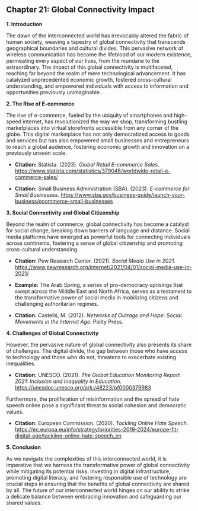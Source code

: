 ## Chapter 21: Global Connectivity Impact

**1. Introduction**

The dawn of the interconnected world has irrevocably altered the fabric of human society, weaving a tapestry of global connectivity that transcends geographical boundaries and cultural divides. This pervasive network of wireless communication has become the lifeblood of our modern existence, permeating every aspect of our lives, from the mundane to the extraordinary. The impact of this global connectivity is multifaceted, reaching far beyond the realm of mere technological advancement. It has catalyzed unprecedented economic growth, fostered cross-cultural understanding, and empowered individuals with access to information and opportunities previously unimaginable.

**2. The Rise of E-commerce**

The rise of e-commerce, fueled by the ubiquity of smartphones and high-speed internet, has revolutionized the way we shop, transforming bustling marketplaces into virtual storefronts accessible from any corner of the globe. This digital marketplace has not only democratized access to goods and services but has also empowered small businesses and entrepreneurs to reach a global audience, fostering economic growth and innovation on a previously unseen scale.

* **Citation:** Statista. (2023). *Global Retail E-commerce Sales*. https://www.statista.com/statistics/379046/worldwide-retail-e-commerce-sales/

* **Citation:** Small Business Administration (SBA). (2023). *E-commerce for Small Businesses*. https://www.sba.gov/business-guide/launch-your-business/ecommerce-small-businesses

**3. Social Connectivity and Global Citizenship**

Beyond the realm of commerce, global connectivity has become a catalyst for social change, breaking down barriers of language and distance. Social media platforms have emerged as powerful tools for connecting individuals across continents, fostering a sense of global citizenship and promoting cross-cultural understanding. 

* **Citation:** Pew Research Center. (2021). *Social Media Use in 2021*. https://www.pewresearch.org/internet/2021/04/01/social-media-use-in-2021/

* **Example:** The Arab Spring, a series of pro-democracy uprisings that swept across the Middle East and North Africa, serves as a testament to the transformative power of social media in mobilizing citizens and challenging authoritarian regimes. 
* **Citation:** Castells, M. (2012). *Networks of Outrage and Hope: Social Movements in the Internet Age*. Polity Press.

**4. Challenges of Global Connectivity**

However, the pervasive nature of global connectivity also presents its share of challenges. The digital divide, the gap between those who have access to technology and those who do not, threatens to exacerbate existing inequalities. 

* **Citation:** UNESCO. (2021). *The Global Education Monitoring Report 2021: Inclusion and Inequality in Education*. https://unesdoc.unesco.org/ark:/48223/pf0000379983

Furthermore, the proliferation of misinformation and the spread of hate speech online pose a significant threat to social cohesion and democratic values.

* **Citation:** European Commission. (2020). *Tackling Online Hate Speech*. https://ec.europa.eu/info/strategy/priorities-2019-2024/europe-fit-digital-age/tackling-online-hate-speech_en

**5. Conclusion**

As we navigate the complexities of this interconnected world, it is imperative that we harness the transformative power of global connectivity while mitigating its potential risks. Investing in digital infrastructure, promoting digital literacy, and fostering responsible use of technology are crucial steps in ensuring that the benefits of global connectivity are shared by all. The future of our interconnected world hinges on our ability to strike a delicate balance between embracing innovation and safeguarding our shared values.